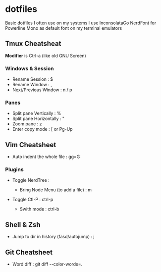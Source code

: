 dotfiles
========

Basic dotfiles I often use on my systems
I use InconsolataGo NerdFont for Powerline Mono as default font on my terminal emulators

## Tmux Cheatsheat
**Modifier** is Ctrl-a (like old GNU Screen)

### Windows & Session
* Rename Session : $
* Rename Window : ,
* Next/Previous Window : n / p

### Panes
* Split pane Vertically : %
* Split pane Horizontally : "
* Zoom pane : z
* Enter copy mode : [ or Pg-Up

## Vim Cheatsheet
* Auto indent the whole file : gg=G

### Plugins
* Toggle NerdTree : <F3>
  * Bring Node Menu (to add a file) : m

* Toggle Ctl-P : ctrl-p
  * Swith mode : ctrl-b

## Shell & Zsh
* Jump to dir in history (fasd/autojump) : j <search string>

## Git Cheatsheet
* Word diff : git diff --color-words=.
